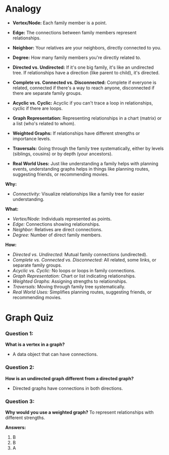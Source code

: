 #   Analogy



- **Vertex/Node:** Each family member is a point.

- **Edge:** The connections between family members represent relationships.

- **Neighbor:** Your relatives are your neighbors, directly connected to you.

- **Degree:** How many family members you're directly related to.

- **Directed vs. Undirected:** If it's one big family, it's like an undirected tree. If relationships have a direction (like parent to child), it's directed.

- **Complete vs. Connected vs. Disconnected:** Complete if everyone is related, connected if there's a way to reach anyone, disconnected if there are separate family groups.

- **Acyclic vs. Cyclic:** Acyclic if you can't trace a loop in relationships, cyclic if there are loops.

- **Graph Representation:** Representing relationships in a chart (matrix) or a list (who's related to whom).

- **Weighted Graphs:** If relationships have different strengths or importance levels.

- **Traversals:** Going through the family tree systematically, either by levels (siblings, cousins) or by depth (your ancestors).

- **Real World Uses:** Just like understanding a family helps with planning events, understanding graphs helps in things like planning routes, suggesting friends, or recommending movies.


**Why:**
- *Connectivity:* Visualize relationships like a family tree for easier understanding.
  
**What:**
- *Vertex/Node:* Individuals represented as points.
- *Edge:* Connections showing relationships.
- *Neighbor:* Relatives are direct connections.
- *Degree:* Number of direct family members.
  
**How:**
- *Directed vs. Undirected:* Mutual family connections (undirected).
- *Complete vs. Connected vs. Disconnected:* All related, some links, or separate family groups.
- *Acyclic vs. Cyclic:* No loops or loops in family connections.
- *Graph Representation:* Chart or list indicating relationships.
- *Weighted Graphs:* Assigning strengths to relationships.
- *Traversals:* Moving through family tree systematically.
- *Real World Uses:* Simplifies planning routes, suggesting friends, or recommending movies.


# Graph  Quiz

### Question 1:

**What is a vertex in a graph?**

-  A data object that can have connections.


### Question 2:

**How is an undirected graph different from a directed graph?**

-  Directed graphs have connections in both directions.


### Question 3:

**Why would you use a weighted graph?**
 To represent relationships with different strengths.


**Answers:**
1. B
2. B
3. A
